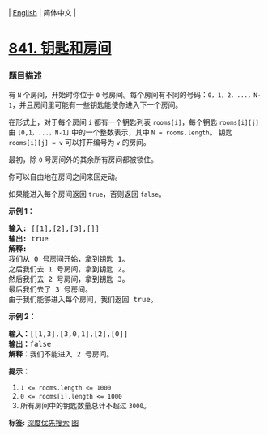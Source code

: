 | [English](README_EN.md) | 简体中文 |

# [841. 钥匙和房间](https://leetcode-cn.com/problems/keys-and-rooms)
 ### 题目描述
<p>有 <code>N</code> 个房间，开始时你位于 <code>0</code> 号房间。每个房间有不同的号码：<code>0，1，2，...，N-1</code>，并且房间里可能有一些钥匙能使你进入下一个房间。</p>

<p>在形式上，对于每个房间 <code>i</code> 都有一个钥匙列表 <code>rooms[i]</code>，每个钥匙 <code>rooms[i][j]</code> 由 <code>[0,1，...，N-1]</code> 中的一个整数表示，其中 <code>N = rooms.length</code>。 钥匙 <code>rooms[i][j] = v</code> 可以打开编号为 <code>v</code> 的房间。</p>

<p>最初，除 <code>0</code> 号房间外的其余所有房间都被锁住。</p>

<p>你可以自由地在房间之间来回走动。</p>

<p>如果能进入每个房间返回 <code>true</code>，否则返回 <code>false</code>。</p>

<ol>
</ol>

<p><strong>示例 1：</strong></p>

<pre><strong>输入: </strong>[[1],[2],[3],[]]
<strong>输出: </strong>true
<strong>解释:  </strong>
我们从 0 号房间开始，拿到钥匙 1。
之后我们去 1 号房间，拿到钥匙 2。
然后我们去 2 号房间，拿到钥匙 3。
最后我们去了 3 号房间。
由于我们能够进入每个房间，我们返回 true。
</pre>

<p><strong>示例 2：</strong></p>

<pre><strong>输入：</strong>[[1,3],[3,0,1],[2],[0]]
<strong>输出：</strong>false
<strong>解释：</strong>我们不能进入 2 号房间。
</pre>

<p><strong>提示：</strong></p>

<ol>
	<li><code>1 &lt;= rooms.length &lt;=&nbsp;1000</code></li>
	<li><code>0 &lt;= rooms[i].length &lt;= 1000</code></li>
	<li>所有房间中的钥匙数量总计不超过&nbsp;<code>3000</code>。</li>
</ol>

**标签:**  [深度优先搜索](https://leetcode-cn.com/tag/depth-first-search) [图](https://leetcode-cn.com/tag/graph) 